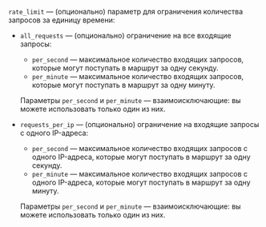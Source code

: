 `rate_limit` — (опционально) параметр для ограничения количества запросов за единицу времени:

* `all_requests` — (опционально) ограничение на все входящие запросы:

    * `per_second` — максимальное количество входящих запросов, которые могут поступать в маршрут за одну секунду.
    * `per_minute` — максимальное количество входящих запросов, которые могут поступать в маршрут за одну минуту.

    Параметры `per_second` и `per_minute` — взаимоисключающие: вы можете использовать только один из них.
* `requests_per_ip` — (опционально) ограничение на входящие запросы с одного IP-адреса:

    * `per_second` — максимальное количество входящих запросов с одного IP-адреса, которые могут поступать в маршрут за одну секунду.
    * `per_minute` — максимальное количество входящих запросов с одного IP-адреса, которые могут поступать в маршрут за одну минуту.

    Параметры `per_second` и `per_minute` — взаимоисключающие: вы можете использовать только один из них.
